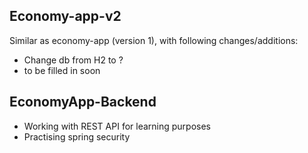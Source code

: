 ## Economy-app-v2
Similar as economy-app (version 1), with following changes/additions:
- Change db from H2 to ?
- to be filled in soon

## EconomyApp-Backend
- Working with REST API for learning purposes
- Practising spring security
